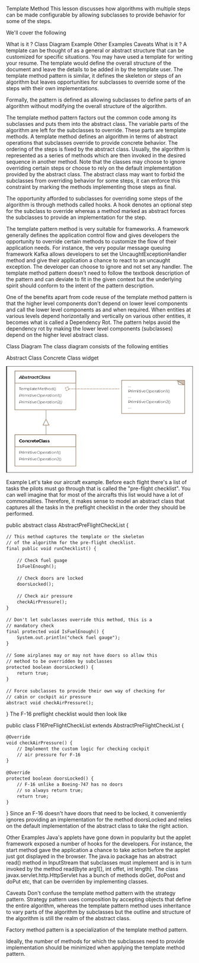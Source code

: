 Template Method
This lesson discusses how algorithms with multiple steps can be made configurable by allowing subclasses to provide
behavior for some of the steps.

We'll cover the following

What is it ?
Class Diagram
Example
Other Examples
Caveats
What is it ?
A template can be thought of as a general or abstract structure that can be customized for specific situations. You may
have used a template for writing your resume. The template would define the overall structure of the document and leave
the details to be added in by the template user. The template method pattern is similar, it defines the skeleton or
steps of an algorithm but leaves opportunities for subclasses to override some of the steps with their own
implementations.

Formally, the pattern is defined as allowing subclasses to define parts of an algorithm without modifying the overall
structure of the algorithm.

The template method pattern factors out the common code among its subclasses and puts them into the abstract class. The
variable parts of the algorithm are left for the subclasses to override. These parts are template methods. A template
method defines an algorithm in terms of abstract operations that subclasses override to provide concrete behavior. The
ordering of the steps is fixed by the abstract class. Usually, the algorithm is represented as a series of methods which
are then invoked in the desired sequence in another method. Note that the classes may choose to ignore overriding
certain steps or choose to rely on the default implementation provided by the abstract class. The abstract class may
want to forbid the subclasses from overriding behavior for some steps, it can enforce this constraint by marking the
methods implementing those steps as final.

The opportunity afforded to subclasses for overriding some steps of the algorithm is through methods called hooks. A
hook denotes an optional step for the subclass to override whereas a method marked as abstract forces the subclasses to
provide an implementation for the step.

The template pattern method is very suitable for frameworks. A framework generally defines the application control flow
and gives developers the opportunity to override certain methods to customize the flow of their application needs. For
instance, the very popular message queuing framework Kafka allows developers to set the UncaughtExceptionHandler method
and give their application a chance to react to an uncaught exception. The developer can choose to ignore and not set
any handler. The template method pattern doesn't need to follow the textbook description of the pattern and can deviate
to fit in the given context but the underlying spirit should conform to the intent of the pattern description.

One of the benefits apart from code reuse of the template method pattern is that the higher level components don't
depend on lower level components and call the lower level components as and when required. When entities at various
levels depend horizontally and vertically on various other entities, it becomes what is called a Dependency Rot. The
pattern helps avoid the dependency rot by making the lower level components (subclasses) depend on the higher level
abstract class.

Class Diagram
The class diagram consists of the following entities

Abstract Class
Concrete Class
widget

![img.png](img.png)

Example
Let's take our aircraft example. Before each flight there's a list of tasks the pilots must go through that is called
the "pre-flight checklist". You can well imagine that for most of the aircrafts this list would have a lot of
commonalities. Therefore, it makes sense to model an abstract class that captures all the tasks in the preflight
checklist in the order they should be performed.

public abstract class AbstractPreFlightCheckList {

    // This method captures the template or the skeleton
    // of the algorithm for the pre-flight checklist.
    final public void runChecklist() {

        // Check fuel guage
        IsFuelEnough();

        // Check doors are locked
        doorsLocked();

        // Check air pressure
        checkAirPressure();
    }

    // Don't let subclasses override this method, this is a
    // mandatory check
    final protected void IsFuelEnough() {
        System.out.println("check fuel gauge");
    }

    // Some airplanes may or may not have doors so allow this
    // method to be overridden by subclasses
    protected boolean doorsLocked() {
        return true;
    }

    // Force subclasses to provide their own way of checking for
    // cabin or cockpit air pressure
    abstract void checkAirPressure();

}
The F-16 preflight checklist would then look like

public class F16PreFlightCheckList extends AbstractPreFlightCheckList {

    @Override
    void checkAirPressure() {
        // Implement the custom logic for checking cockpit
        // air pressure for F-16
    }

    @Override
    protected boolean doorsLocked() {
        // F-16 unlike a Boeing-747 has no doors
        // so always return true;
        return true;
    }

}
Since an F-16 doesn't have doors that need to be locked, it conveniently ignores providing an implementation for the
method doorsLocked and relies on the default implementation of the abstract class to take the right action.

Other Examples
Java's applets have gone down in popularity but the applet framework exposed a number of hooks for the developers. For
instance, the start method gave the application a chance to take action before the applet just got displayed in the
browser.
The java.io package has an abstract read() method in InputStream that subclasses must implement and is in turn invoked
by the method read(byte arg1[], int offet, int length).
The class javax.servlet.http.HttpServlet has a bunch of methods doGet, doPost and doPut etc, that can be overriden by
implementing classes.

Caveats
Don't confuse the template method pattern with the strategy pattern. Strategy pattern uses composition by accepting
objects that define the entire algorithm, whereas the template pattern method uses inheritance to vary parts of the
algorithm by subclasses but the outline and structure of the algorithm is still the realm of the abstract class.

Factory method pattern is a specialization of the template method pattern.

Ideally, the number of methods for which the subclasses need to provide implementation should be minimized when applying
the template method pattern.